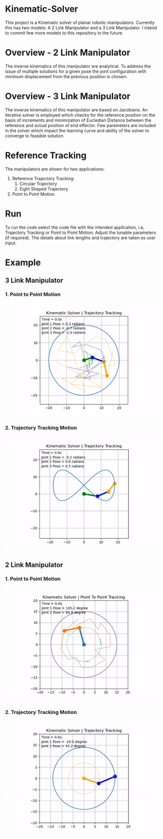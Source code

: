 # Kinematic-Solver
This project is a Kinematic solver of planar robotic manipulators. Currently this has two models: A 2 Link Manipulator and a 3 Link Manipulator. I intend to commit few more models to this repository in the future.

# Overview - 2 Link Manipulator
The inverse kinematics of this manipulator are analytical. To address the issue of multiple solutions for a given pose the joint configuration with minimum displacement from the previous position is chosen.

# Overview - 3 Link Manipulator
The inverse kinematics of this manipulator are based on Jacobians. An iterative solver is employed which checks for the reference position on the basis of increments and minimization of Eucledian Distance between the reference and actual position of end effector. Few parameters are included in the solver which impact the learning curve and ability of the solver to converge to feasible solution.

# Reference Tracking
The manipulators are shown for two applications: 
1. Reference Trajectory Tracking:
    1. Circular Trajectory
    1. Eight Shaped Trajectory
1. Point to Point Motion.

# Run
To run the code select the code file with the intended application, i.e, Trajectory Tracking or Point to Point Motion. Adjust the tunable parameters (if required). The details about link lengths and trajectory are taken as user input.

# Example

## 3 Link Manipulator
### 1. Point to Point Motion
![](p2p_gif.gif)
### 2. Trajectory Tracking Motion
![](trajectory_gif.gif)

## 2 Link Manipulator
### 1. Point to Point Motion
![](2linkp2p.gif)
### 2. Trajectory Tracking Motion
![](2linktt.gif)
